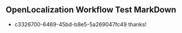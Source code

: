 ## OpenLocalization Workflow Test MarkDown
* c3326700-6469-45bd-b8e5-5a269047fc49 thanks!

<!--HONumber=Aug16_HO3-->


